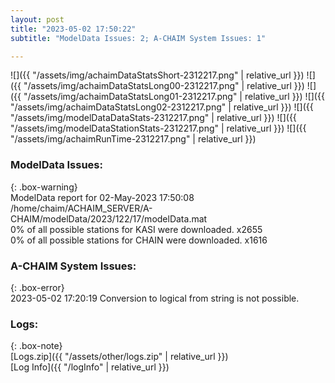 ```yaml
---
layout: post
title: "2023-05-02 17:50:22"
subtitle: "ModelData Issues: 2; A-CHAIM System Issues: 1"

---
```


![]({{ "/assets/img/achaimDataStatsShort-2312217.png" | relative_url }})
![]({{ "/assets/img/achaimDataStatsLong00-2312217.png" | relative_url }})
![]({{ "/assets/img/achaimDataStatsLong01-2312217.png" | relative_url }})
![]({{ "/assets/img/achaimDataStatsLong02-2312217.png" | relative_url }})
![]({{ "/assets/img/modelDataDataStats-2312217.png" | relative_url }})
![]({{ "/assets/img/modelDataStationStats-2312217.png" | relative_url }})
![]({{ "/assets/img/achaimRunTime-2312217.png" | relative_url }})


### ModelData Issues:  
  
{: .box-warning}  
 ModelData report for 02-May-2023 17:50:08   
 /home/chaim/ACHAIM_SERVER/A-CHAIM/modelData/2023/122/17/modelData.mat   
 0% of all possible stations for KASI were downloaded. x2655   
 0% of all possible stations for CHAIN were downloaded. x1616   
  
### A-CHAIM System Issues:  
  
{: .box-error}  
2023-05-02 17:20:19 Conversion to logical from string is not possible.  

### Logs:  
  
{: .box-note}  
[Logs.zip]({{ "/assets/other/logs.zip" | relative_url }})  
[Log Info]({{ "/logInfo" | relative_url }})  
